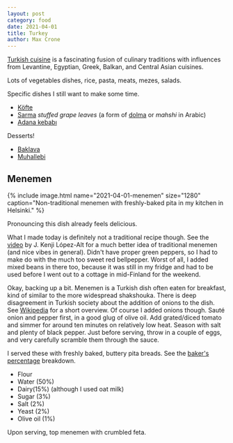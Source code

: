 ```yaml
---
layout: post
category: food
date: 2021-04-01
title: Turkey
author: Max Crone
---
```


[Turkish cuisine](https://en.wikipedia.org/wiki/Turkish_cuisine) is a fascinating fusion of culinary traditions with influences from Levantine, Egyptian, Greek, Balkan, and Central Asian cuisines.

Lots of vegetables dishes, rice, pasta, meats, mezes, salads.

Specific dishes I still want to make some time.

- [Köfte](https://en.wikipedia.org/wiki/K%C3%B6fte)
- [Sarma](https://en.wikipedia.org/wiki/Sarma_(food)) *stuffed grape leaves* (a form of [dolma](https://en.wikipedia.org/wiki/Dolma) or *mahshi* in Arabic)
- [Adana kebabı](https://en.wikipedia.org/wiki/Adana_kebab%C4%B1)

Desserts!

- [Baklava](https://en.wikipedia.org/wiki/Baklava)
- [Muhallebi](https://en.wikipedia.org/wiki/Muhallebi)

## Menemen
{% include image.html name="2021-04-01-menemen" size="1280" caption="Non-traditional menemen with freshly-baked pita in my kitchen in Helsinki." %}

Pronouncing this dish already feels delicious.

What I made today is definitely not a traditional recipe though.
See the [video](https://www.youtube.com/watch?v=uFxXw0eSSC0) by J. Kenji López-Alt for a much better idea of traditional menemen (and nice vibes in general).
Didn't have proper green peppers, so I had to make do with the much too sweet red bellpepper.
Worst of all, I added mixed beans in there too, because it was still in my fridge and had to be used before I went out to a cottage in mid-Finland for the weekend.

Okay, backing up a bit.
Menemen is a Turkish dish often eaten for breakfast, kind of similar to the more widespread shakshouka.
There is deep disagreement in Turkish society about the addition of onions to the dish.
See [Wikipedia](https://en.wikipedia.org/wiki/Menemen_(food)) for a short overview.
Of course I added onions though.
Sauté onion and pepper first, in a good glug of olive oil.
Add grated/diced tomato and simmer for around ten minutes on relatively low heat.
Season with salt and plenty of black pepper.
Just before serving, throw in a couple of eggs, and very carefully scramble them through the sauce.

I served these with freshly baked, buttery pita breads.
See the [baker's percentage](https://en.wikipedia.org/wiki/Baker_percentage) breakdown.

- Flour
- Water (50%)
- Dairy(15%) (although I used oat milk)
- Sugar (3%)
- Salt (2%)
- Yeast (2%)
- Olive oil (1%)

Upon serving, top menemen with crumbled feta.
